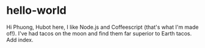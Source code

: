 # hello-world
Hi Phuong,
Hubot here, I like Node.js and Coffeescript (that's what I'm made of!).
I've had tacos on the moon and find them far superior to Earth tacos.
Add index.
